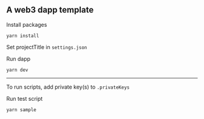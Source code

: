 ## A web3 dapp template

Install packages

```
yarn install
```

Set projectTitle in `settings.json`

Run dapp

```
yarn dev
```

---

To run scripts, add private key(s) to `.privateKeys`

Run test script

```
yarn sample
```
